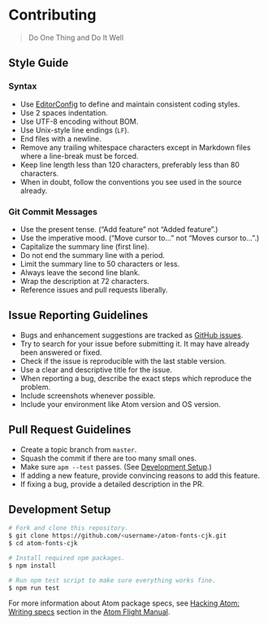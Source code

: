 # Contributing
> Do One Thing and Do It Well

## Style Guide

### Syntax

* Use [EditorConfig](https://editorconfig.org/) to define and maintain consistent coding styles.
* Use 2 spaces indentation.
* Use UTF-8 encoding without BOM.
* Use Unix-style line endings (`LF`).
* End files with a newline.
* Remove any trailing whitespace characters except in Markdown files where a line-break must be forced.
* Keep line length less than 120 characters, preferably less than 80 characters.
* When in doubt, follow the conventions you see used in the source already.

### Git Commit Messages

* Use the present tense. (“Add feature” not “Added feature”.)
* Use the imperative mood. (“Move cursor to...” not “Moves cursor to...”.)
* Capitalize the summary line (first line).
* Do not end the summary line with a period.
* Limit the summary line to 50 characters or less.
* Always leave the second line blank.
* Wrap the description at 72 characters.
* Reference issues and pull requests liberally.

## Issue Reporting Guidelines

* Bugs and enhancement suggestions are tracked as [GitHub issues](https://guides.github.com/features/issues/).
* Try to search for your issue before submitting it. It may have already been answered or fixed.
* Check if the issue is reproducible with the last stable version.
* Use a clear and descriptive title for the issue.
* When reporting a bug, describe the exact steps which reproduce the problem.
* Include screenshots whenever possible.
* Include your environment like Atom version and OS version.

## Pull Request Guidelines

* Create a topic branch from `master`.
* Squash the commit if there are too many small ones.
* Make sure `apm --test` passes. (See [Development Setup](#development-setup).)
* If adding a new feature, provide convincing reasons to add this feature.
* If fixing a bug, provide a detailed description in the PR.

## Development Setup

```bash
# Fork and clone this repository.
$ git clone https://github.com/<username>/atom-fonts-cjk.git
$ cd atom-fonts-cjk

# Install required npm packages.
$ npm install

# Run npm test script to make sure everything works fine.
$ npm run test
```

For more information about Atom package specs, see [Hacking Atom: Writing specs](https://flight-manual.atom.io/hacking-atom/sections/writing-specs/) section in the [Atom Flight Manual](https://flight-manual.atom.io/).
